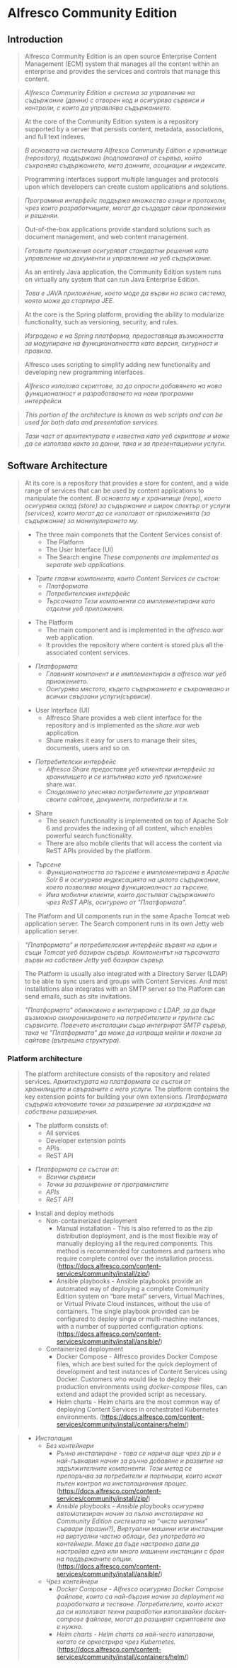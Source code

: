 # Alfresco Community Edition


## Introduction

> Alfresco Community Edition is an open source Enterprise Content Management (ECM) system that manages all the content within an enterprise and provides the services and controls that manage this content.

> *Alfresco Community Edition е система за управление на съдържание (данни) с отворен код и осигурява сървиси и контроли, с които да управлява съдържанието.*

> At the core of the Community Edition system is a repository supported by a server that persists content, metadata, associations, and full text indexes.

> *В основата на системата Alfresco Community Edition е хранилище (repository), поддържано (подпомагано) от сървър, който съхранвяа съдържанието, мета данните, асоциации и индексите.*

> Programming interfaces support multiple languages and protocols upon which developers can create custom applications and solutions.

> *Програминя интерфейс поддържа множество езици и протоколи, чрез които разработчиците, могат да създадат свои проложения и решеняи.*

> Out-of-the-box applications provide standard solutions such as document management, and web content management.

> *Готовите приложения осигуряват стандартни решения като управление на документи и управление на уеб съдържание.*

> As an entirely Java application, the Community Edition system runs on virtually any system that can run Java Enterprise Edition.

> *Това е JAVA приложение, което моде да върви на всяка система, която може да стартира JEE.*

> At the core is the Spring platform, providing the ability to modularize functionality, such as versioning, security, and rules. 

> *Изградено е на Spring платформа, предоставяща възможността за модулиране на функционалността като версия, сигурност и правила.*

> Alfresco uses scripting to simplify adding new functionality and developing new programming interfaces. 

> *Alfresco използва скриптове, за да опрости добавянето на нова функционалност и разработването на нови програмни интерфейси.*

> *This portion of the architecture is known as web scripts and can be used for both data and presentation services.*

> *Тази част от архитектурата е известна като уеб скриптове и може да се използва както за данни, така и за презентационни услуги.*


## Software Architecture

> At its core is a repository that provides a store for content, and a wide range of services that can be used by content applications to manipulate the content.
> *В основата му е хранилище (repo), което осигурява склад (store) за съдържание и широк спектър от услуги (services), които могат да се използват от приложенията (за съдържание) за манипулирането му.*

> * The three main componets that the Content Services consist of:
>   * The Platform
>   * The User Interface (UI)
>   * The Search engine
> *These components are implemented as separate web applications.*

> * *Трите главни компонента, които Content Services се състои:*
>   * *Платформата*
>   * *Потребителския интерфейс*
>   * *Търсачката*
> *Тези компоненти са имплементирани като отделни уеб приложения.*

> * The Platform
>   * The main component and is implemented in the *alfresco.war* web application. 
>   * It provides the repository where content is stored plus all the associated content services. 

> * *Платформата*
>   * *Главният компонент и е имплементиран в alfresco.war уеб приожението.*
>   * *Осигурява мястото, където съдържанието е съхранявано и всички свързани услуги(сървиси).*

> * User Interface (UI)
>   * Alfresco Share provides a web client interface for the repository and is implemented as the *share.war* web application.
>   * Share makes it easy for users to manage their sites, documents, users and so on. 
  
> * *Потребителски интерфейс*
>   * *Alfresco Share предоставя уеб клиентски интерфейс за хранилището и се изпълнява като уеб приложение* share.war.
>   * *Споделянето улеснява потребителите да управляват своите сайтове, документи, потребители и т.н.*

> * Share
>   * The search functionality is implemented on top of Apache Solr 6 and provides the indexing of all content, which enables powerful search functionality.
>   * There are also mobile clients that will access the content via ReST APIs provided by the platform.

> * *Търсене*
>   * *Функционалността за търсене е имплементирана в Apache Solr 6 и осигурява индексацията на цялото съдържание, което позволява мощна функционалност за търсене.*
>   * *Има мобилни клиенти, които достъпват съдържанието чрез ReST APIs, осигурено от "Платформата".*

> The Platform and UI components run in the same Apache Tomcat web application server. 
> The Search component runs in its own Jetty web application server. 

> *"Платформата" и потребителския интерфейс вървят на един и същи Tomcat уеб базиран сървър.*
> *Компонентът на търсачката върви на собствен Jetty уеб базиран сървър.*

> The Platform is usually also integrated with a Directory Server (LDAP) to be able to sync users and groups with Content Services. 
> And most installations also integrates with an SMTP server so the Platform can send emails, such as site invitations.

> *"Платформата" обикновено е интегрирана с LDAP, за да бъде възможно синхронизирането на потребителите и групите със сървисите.*
> *Повечето инсталации също интегрират SMTP сървър, така че "Платформата" да може да изпраща мейли и покани за сайтове (вътрешна структура).*


### Platform architecture

> The platform architecture consists of the repository and related services. 
> *Архитектурата на платформата се състои от хранилището и свързаните с него услуги.* 
> The platform contains the key extension points for building your own extensions.
> *Платформата съдържа ключовите точки за разширение за изграждане на собствени разширения.*

> * The platform consists of:
>   * All services
>   * Developer extension points
>   * APIs 
>   * ReST API

> * *Платформата се състои от:*
>   * *Всички сървиси*
>   * *Точки за разширение от програмистите*
>   * *APIs*
>   * *ReST API*

> * Install and deploy methods
>   * Non-containerized deployment
>       * Manual installation - This is also referred to as the zip distribution deployment, and is the most flexible way of manually deploying all the required components. This method is recommended for customers and partners who require complete control over the installation process. (https://docs.alfresco.com/content-services/community/install/zip/)
>       * Ansible playbooks - Ansible playbooks provide an automated way of deploying a complete Community Edition system on “bare metal” servers, Virtual Machines, or Virtual Private Cloud instances, without the use of containers. The single playbook provided can be configured to deploy single or multi-machine instances, with a number of supported configuration options. (https://docs.alfresco.com/content-services/community/install/ansible/)
>   * Containerized deployment
>       * Docker Compose - Alfresco provides Docker Compose files, which are best suited for the quick deployment of development and test instances of Content Services using Docker. Customers who would like to deploy their production environments using *docker-compose* files, can extend and adapt the provided script as necessary.
>       * Helm charts - Helm charts are the most common way of deploying Content Services in orchestrated Kubernetes environments. (https://docs.alfresco.com/content-services/community/install/containers/helm/)

> * *Инсталация*
>   * *Без контейнери*
>       * *Ръчно инсталиране - това се нарича още чрез zip и е най-гъвкавия начин за ръчно добавяне и развитие на задължителните компоненти. Този метод се препоръчва за потребители и партньори, които искат пълен контрол на инсталационния процес.* (https://docs.alfresco.com/content-services/community/install/zip/)
>       * *Ansible playbooks - Ansible playbooks осигурява автоматизиран начин за пълно инсталиране на Community Edition системата на “чисто метални” сървари (празни?), Виртуални машини или инстанции на виртуални частно облаци, без употребата на контейнери. Може да бъде настроено дали да настройва една или много машинни инстанции с броя на поддържаните опции.* (https://docs.alfresco.com/content-services/community/install/ansible/)
>   * *Чрез контейнери*
>       * *Docker Compose - Alfresco осигурява Docker Compose файлове, които са най-бързия начин за deployment на разработката и тестване. Потребителите, които искат да си използват техни разработки използвайки docker-compose файлове, могат да разширят скриптовете ако е нужно.*
>       * *Helm charts - Helm charts са най-често използвани, когато се оркестрира чрез Kubernetes.* (https://docs.alfresco.com/content-services/community/install/containers/helm/)

